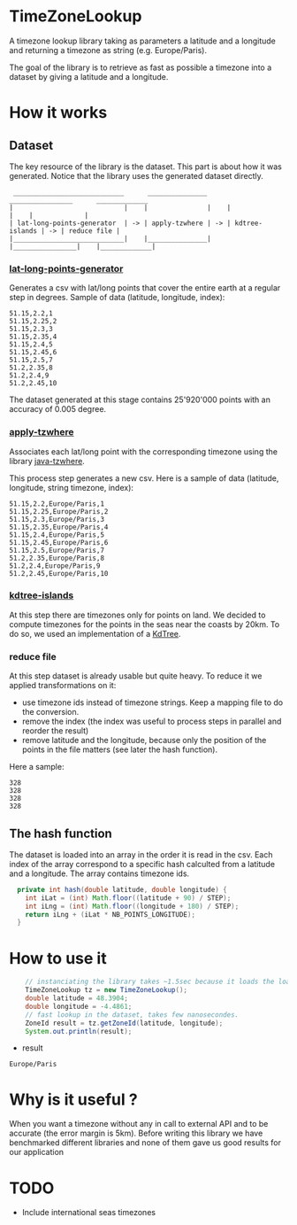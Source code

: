 # TimeZoneLookup

A timezone lookup library taking as parameters a latitude and a longitude and returning a timezone as string (e.g. Europe/Paris).

The goal of the library is to retrieve as fast as possible a timezone into a dataset by giving a latitude and a longitude.

# How it works

## Dataset 

The key resource of the library is the dataset. This part is about how it was generated. Notice that the library uses the generated dataset directly.  

```
 ____________________________      _______________      ________________      _____________
|                            |    |               |    |                |    |             |
| lat-long-points-generator  | -> | apply-tzwhere | -> | kdtree-islands | -> | reduce file |
|____________________________|    |_______________|    |________________|    |_____________|
```

### [lat-long-points-generator](https://github.com/databerries/lat-long-points-generator)
Generates a csv with lat/long points that cover the entire earth at a regular step in degrees. Sample of data (latitude, longitude, index): 

```
51.15,2.2,1
51.15,2.25,2
51.15,2.3,3
51.15,2.35,4
51.15,2.4,5
51.15,2.45,6
51.15,2.5,7
51.2,2.35,8
51.2,2.4,9
51.2,2.45,10
```
The dataset generated at this stage contains 25'920'000 points with an accuracy of 0.005 degree.

### [apply-tzwhere](https://github.com/databerries/apply-tzwhere)

Associates each lat/long point with the corresponding timezone using the library [java-tzwhere](https://github.com/sensoranalytics/java-tzwhere/).

This process step generates a new csv. Here is a sample of data (latitude, longitude, string timezone, index):

```
51.15,2.2,Europe/Paris,1
51.15,2.25,Europe/Paris,2
51.15,2.3,Europe/Paris,3
51.15,2.35,Europe/Paris,4
51.15,2.4,Europe/Paris,5
51.15,2.45,Europe/Paris,6
51.15,2.5,Europe/Paris,7
51.2,2.35,Europe/Paris,8
51.2,2.4,Europe/Paris,9
51.2,2.45,Europe/Paris,10
```

### [kdtree-islands](https://github.com/databerries/neareast-tz)

At this step there are timezones only for points on land. We decided to compute timezones for the points in the seas near the coasts by 20km. To do so, we used an implementation of a [KdTree](https://github.com/phishman3579/java-algorithms-implementation/blob/master/src/com/jwetherell/algorithms/data_structures/KdTree.java).

### reduce file

At this step dataset is already usable but quite heavy. To reduce it we applied transformations on it:
* use timezone ids instead of timezone strings. Keep a mapping file to do the conversion. 
* remove the index (the index was useful to process steps in parallel and reorder the result)
* remove latitude and the longitude, because only the position of the points in the file matters (see later the hash function).

Here a sample:
```
328
328
328
328
```

## The hash function 
The dataset is loaded into an array in the order it is read in the csv. Each index of the array correspond to a specific hash calculted from a latitude and a longitude. The array contains timezone ids.

```java
  private int hash(double latitude, double longitude) {
    int iLat = (int) Math.floor((latitude + 90) / STEP);
    int iLng = (int) Math.floor((longitude + 180) / STEP);
    return iLng + (iLat * NB_POINTS_LONGITUDE);
  }
```

# How to use it 

```java
    // instanciating the library takes ~1.5sec because it loads the load the dataset. Ideally it should be done only once. 
    TimeZoneLookup tz = new TimeZoneLookup();
    double latitude = 48.3904;
    double longitude = -4.4861;
    // fast lookup in the dataset, takes few nanosecondes.
    ZoneId result = tz.getZoneId(latitude, longitude);
    System.out.println(result);
```

* result

```
Europe/Paris
```

# Why is it useful ?
When you want a timezone without any in call to external API and to be accurate (the error margin is 5km).
Before writing this library we have benchmarked different libraries and none of them gave us good results for our application

# TODO
- Include international seas timezones
